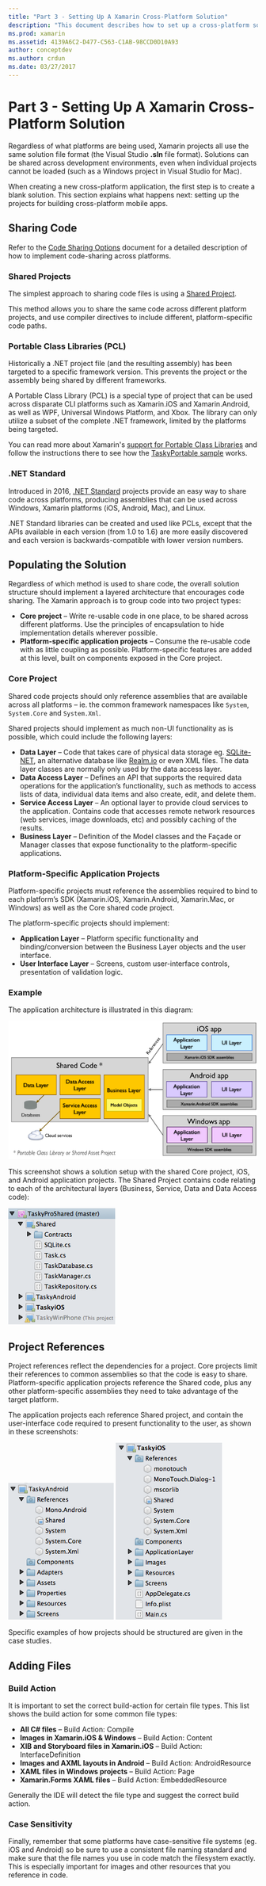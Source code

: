 ```yaml
---
title: "Part 3 - Setting Up A Xamarin Cross-Platform Solution"
description: "This document describes how to set up a cross-platform solution in Xamarin. It discusses various code sharing strategies such as shared projects and .NET Standard."
ms.prod: xamarin
ms.assetid: 4139A6C2-D477-C563-C1AB-98CCD0D10A93
author: conceptdev
ms.author: crdun
ms.date: 03/27/2017
---
```


# Part 3 - Setting Up A Xamarin Cross-Platform Solution

Regardless of what platforms are being used, Xamarin projects all use the
same solution file format (the Visual Studio **.sln** file format). Solutions
can be shared across development environments, even when individual projects
cannot be loaded (such as a Windows project in Visual Studio for Mac).



When creating a new cross-platform application, the first step is to create a
blank solution. This section explains what happens next: setting up the projects for
building cross-platform mobile apps.

 <a name="Sharing_Code" />


## Sharing Code

Refer to the [Code Sharing Options](~/cross-platform/app-fundamentals/code-sharing.md) document for a detailed description of how to implement
code-sharing across platforms.

 <a name="Shared_Asset_Projects" />


### Shared Projects

The simplest approach to sharing code files is using a [Shared Project](~/cross-platform/app-fundamentals/shared-projects.md).

This method allows you to share the same code across different platform projects,
and use compiler directives to include different, platform-specific code
paths.

 <a name="Portable_Class_Libraries" />


### Portable Class Libraries (PCL)

Historically a .NET project file (and the resulting assembly) has been
targeted to a specific framework version. This prevents the project or the
assembly being shared by different frameworks.

A Portable Class Library (PCL) is a special type of project that can be used
across disparate CLI platforms such as Xamarin.iOS and Xamarin.Android, as well
as WPF, Universal Windows Platform, and Xbox. The library can only utilize a
subset of the complete .NET framework, limited by the platforms being
targeted.

You can read more about Xamarin's [support for Portable Class Libraries](~/cross-platform/app-fundamentals/pcl.md) and follow the instructions there to see how the [TaskyPortable sample](https://github.com/xamarin/mobile-samples/tree/master/TaskyPortable) works.


### .NET Standard

Introduced in 2016, [.NET Standard](~/cross-platform/app-fundamentals/net-standard.md)
projects provide an easy way to share code across platforms, producing assemblies
that can be used across Windows, Xamarin platforms (iOS, Android, Mac), and Linux.

.NET Standard libraries can be created and used like PCLs, except that the APIs
available in each version (from 1.0 to 1.6) are more easily discovered
and each version is backwards-compatible with lower version numbers.



 <a name="Populating_the_Solution" />


## Populating the Solution

Regardless of which method is used to share code, the overall solution
structure should implement a layered architecture that encourages code sharing.
The Xamarin approach is to group code into two project types:

- **Core project** – Write re-usable code in one place, to be shared across different platforms. Use the principles of encapsulation to hide implementation details wherever possible.
- **Platform-specific application projects** – Consume the re-usable code with as little coupling as possible. Platform-specific features are added at this level, built on components exposed in the Core project.


 <a name="Core_Project" />


### Core Project

Shared code projects should only reference assemblies that are available
across all platforms – ie. the common framework namespaces like `System`, `System.Core` and `System.Xml`.

Shared projects should implement as much non-UI functionality as is possible,
which could include the following layers:

- **Data Layer** – Code that takes care of physical data storage eg.  [SQLite-NET](https://github.com/praeclarum/sqlite-net), an alternative database like  [Realm.io](https://realm.io/products/realm-mobile-database/) or even XML files. The data layer classes are normally only used by the data access layer.
- **Data Access Layer** – Defines an API that supports the required data operations for the application’s functionality, such as methods to access lists of data, individual data items and also create, edit, and delete them.
- **Service Access Layer** – An optional layer to provide cloud services to the application. Contains code that accesses remote network resources (web services, image downloads, etc) and possibly caching of the results.
- **Business Layer** – Definition of the Model classes and the Façade or Manager classes that expose functionality to the platform-specific applications.


 <a name="Platform-Specific_Application_Projects" />


### Platform-Specific Application Projects

Platform-specific projects must reference the assemblies required to bind to
each platform’s SDK (Xamarin.iOS, Xamarin.Android, Xamarin.Mac, or Windows) as well as
the Core shared code project.

The platform-specific projects should implement:

- **Application Layer** – Platform specific functionality and binding/conversion between the Business Layer objects and the user interface.
- **User Interface Layer** – Screens, custom user-interface controls, presentation of validation logic.


<a name="Example" />


### Example

The application architecture is illustrated in this diagram:

 [![](setting-up-a-xamarin-cross-platform-solution-images/conceptualarchitecture.png "The application architecture is illustrated in this diagram")](setting-up-a-xamarin-cross-platform-solution-images/conceptualarchitecture.png#lightbox)

This screenshot shows a solution setup with the shared Core project, iOS, and
Android application projects. The Shared Project contains code relating to each of the architectural layers (Business, Service, Data and Data Access code):

 ![](setting-up-a-xamarin-cross-platform-solution-images/core-solution-example.png "The Shared Project contains code relating to each of the architectural layers (Business, Service, Data and Data Access code)")


 <a name="Project_References" />


## Project References

Project references reflect the dependencies for a project. Core projects
limit their references to common assemblies so that the code is easy to share.
Platform-specific application projects reference the Shared code, plus any other
platform-specific assemblies they need to take advantage of the target
platform.

The application projects each reference Shared project, and contain the
user-interface code required to present functionality to the user, as shown in these screenshots:

![](setting-up-a-xamarin-cross-platform-solution-images/solution-android.png "The application projects each reference Shared project") ![](setting-up-a-xamarin-cross-platform-solution-images/solution-ios.png "The application projects each reference Shared project")


Specific examples of how projects should be structured are given in the case
studies.

 <a name="Adding_Files" />


## Adding Files

 <a name="Build_Action" />


### Build Action

It is important to set the correct build-action for certain file types. This
list shows the build action for some common file types:

- **All C# files** – Build Action: Compile
- **Images in Xamarin.iOS & Windows** – Build Action: Content
- **XIB and Storyboard files in Xamarin.iOS** – Build Action: InterfaceDefinition
- **Images and AXML layouts in Android** – Build Action: AndroidResource
- **XAML files in Windows projects** – Build Action: Page
- **Xamarin.Forms XAML files** – Build Action: EmbeddedResource


Generally the IDE will detect the file type and suggest the correct build
action.

 <a name="Case_Sensitivity" />


### Case Sensitivity

Finally, remember that some platforms have case-sensitive file systems (eg.
iOS and Android) so be sure to use a consistent file naming standard and make
sure that the file names you use in code match the filesystem exactly. This is
especially important for images and other resources that you reference in code.
